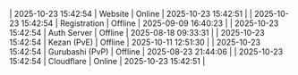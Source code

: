 | 2025-10-23 15:42:54 | Website | Online | 2025-10-23 15:42:51 |
| 2025-10-23 15:42:54 | Registration | Offline | 2025-09-09 16:40:23 |
| 2025-10-23 15:42:54 | Auth Server | Offline | 2025-08-18 09:33:31 |
| 2025-10-23 15:42:54 | Kezan (PvE) | Offline | 2025-10-11 12:51:30 |
| 2025-10-23 15:42:54 | Gurubashi (PvP) | Offline | 2025-08-23 21:44:06 |
| 2025-10-23 15:42:54 | Cloudflare | Online | 2025-10-23 15:42:51 |
